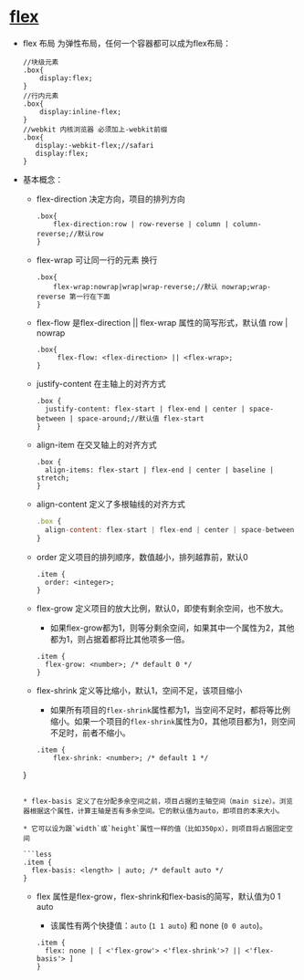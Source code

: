 # [flex](http://www.ruanyifeng.com/blog/2015/07/flex-grammar.html)

* flex 布局 为弹性布局，任何一个容器都可以成为flex布局：

  ```less
  //块级元素
  .box{
      display:flex;
  }
  //行内元素
  .box{
      display:inline-flex;
  }
  //webkit 内核浏览器 必须加上-webkit前缀
  .box{
     display:-webkit-flex;//safari
     display:flex;
  }
  ```

* 基本概念：

  * flex-direction 决定方向，项目的排列方向

    ```less
    .box{
    	flex-direction:row | row-reverse | column | column-reverse;//默认row
    }
    ```

  * flex-wrap  可让同一行的元素 换行

    ```less
    .box{
        flex-wrap:nowrap|wrap|wrap-reverse;//默认 nowrap;wrap-reverse 第一行在下面
    }
    ```
    
  * flex-flow 是flex-direction || flex-wrap 属性的简写形式，默认值  row | nowrap

    ```less
    .box{
    	 flex-flow: <flex-direction> || <flex-wrap>;
    }
    ```

  * justify-content 在主轴上的对齐方式

    ```less
    .box {
      justify-content: flex-start | flex-end | center | space-between | space-around;//默认值 flex-start
    }
    ```

  * align-item 在交叉轴上的对齐方式

    ```less
    .box {
      align-items: flex-start | flex-end | center | baseline | stretch;
    }
    ```

  * align-content  定义了多根轴线的对齐方式

    ```js
    .box {
      align-content: flex-start | flex-end | center | space-between | space-around | stretch;
    }
    ```

  * order 定义项目的排列顺序，数值越小，排列越靠前，默认0

    ```less
    .item {
      order: <integer>;
    }
    ```

  * flex-grow  定义项目的放大比例，默认0，即使有剩余空间，也不放大。

    * 如果flex-grow都为1，则等分剩余空间，如果其中一个属性为2，其他都为1，则占据着都将比其他项多一倍。

    ```less
    .item {
      flex-grow: <number>; /* default 0 */
    }
    ```

  * flex-shrink 定义等比缩小，默认1，空间不足，该项目缩小

    * 如果所有项目的`flex-shrink`属性都为1，当空间不足时，都将等比例缩小。如果一个项目的`flex-shrink`属性为0，其他项目都为1，则空间不足时，前者不缩小。

    ```less
    .item {
        flex-shrink: <number>; /* default 1 */
  }  
    ```
    
  * flex-basis 定义了在分配多余空间之前，项目占据的主轴空间（main size）。浏览器根据这个属性，计算主轴是否有多余空间。它的默认值为auto，即项目的本来大小。

    * 它可以设为跟`width`或`height`属性一样的值（比如350px），则项目将占据固定空间

    ```less
    .item {
      flex-basis: <length> | auto; /* default auto */
    }
    ```

  * flex 属性是flex-grow，flex-shrink和flex-basis的简写，默认值为0 1 auto

    * 该属性有两个快捷值：`auto` (`1 1 auto`) 和 none (`0 0 auto`)。

    ```less
    .item {
      flex: none | [ <'flex-grow'> <'flex-shrink'>? || <'flex-basis'> ]
    }
    ```

    

